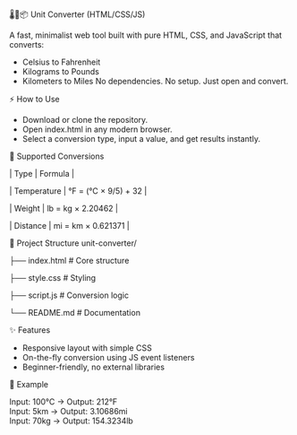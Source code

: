 🌡️📏📦 Unit Converter (HTML/CSS/JS)

A fast, minimalist web tool built with pure HTML, CSS, and JavaScript that converts:
- Celsius to Fahrenheit
- Kilograms to Pounds
- Kilometers to Miles
No dependencies. No setup. Just open and convert.

⚡ How to Use
- Download or clone the repository.
- Open index.html in any modern browser.
- Select a conversion type, input a value, and get results instantly.

📐 Supported Conversions

| Type | Formula | 

| Temperature | °F = (°C × 9/5) + 32 | 

| Weight | lb = kg × 2.20462 | 

| Distance | mi = km × 0.621371 | 


🧱 Project Structure
unit-converter/

├── index.html       # Core structure

├── style.css        # Styling

├── script.js        # Conversion logic

└── README.md        # Documentation


✨ Features

- Responsive layout with simple CSS
- On-the-fly conversion using JS event listeners
- Beginner-friendly, no external libraries

🚧 Example

Input: 100°C → Output: 212°F  
Input: 5km   → Output: 3.10686mi  
Input: 70kg  → Output: 154.3234lb


